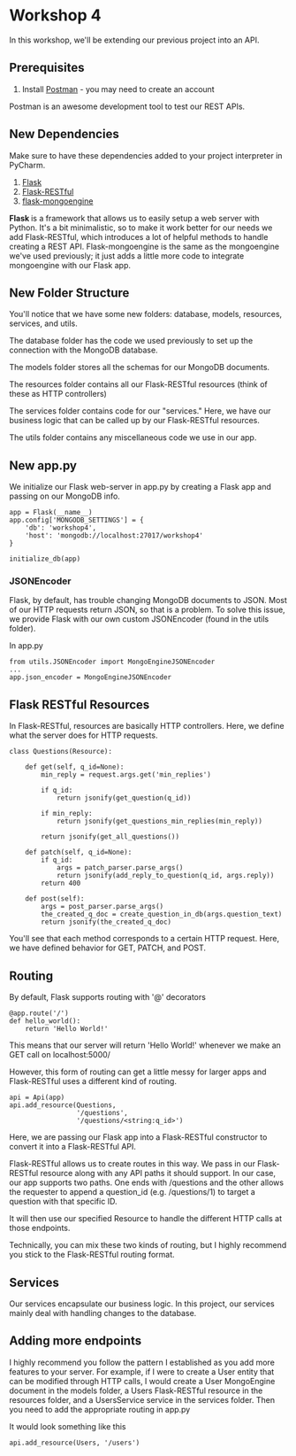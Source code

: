 # Workshop 4

In this workshop, we'll be extending our previous project into an API.

## Prerequisites

1. Install [Postman](https://www.postman.com/) - you may need to create an account

Postman is an awesome development tool to test our REST APIs.

## New Dependencies
Make sure to have these dependencies added to your project interpreter in PyCharm.

1. [Flask](https://flask.palletsprojects.com/en/1.1.x/)
2. [Flask-RESTful](https://flask-restful.readthedocs.io/en/latest/)
3. [flask-mongoengine](https://docs.mongoengine.org/projects/flask-mongoengine/en/latest/)

<b> Flask </b> is a framework that allows us to easily setup a web server with Python. It's a bit minimalistic, so to make it work better for our needs we add Flask-RESTful, which introduces a lot of helpful methods to handle creating a REST API. Flask-mongoengine is the same as the mongoengine we've used previously; it just adds a little more code to integrate mongoengine with our Flask app.

## New Folder Structure

You'll notice that we have some new folders: database, models, resources, services, and utils. 

The database folder has the code we used previously to set up the connection with the MongoDB database.

The models folder stores all the schemas for our MongoDB documents.

The resources folder contains all our Flask-RESTful resources (think of these as HTTP controllers)

The services folder contains code for our "services." Here, we have our business logic that can be called up by our Flask-RESTful resources.

The utils folder contains any miscellaneous code we use in our app.

## New app.py
We initialize our Flask web-server in app.py by creating a Flask app and passing on our MongoDB info.

```
app = Flask(__name__)
app.config['MONGODB_SETTINGS'] = {
    'db': 'workshop4',
    'host': 'mongodb://localhost:27017/workshop4'
}

initialize_db(app)
```


### JSONEncoder
Flask, by default, has trouble changing MongoDB documents to JSON. Most of our HTTP requests return JSON, so that is a problem. To solve this issue, we provide Flask with our own custom JSONEncoder (found in the utils folder).

In app.py
```
from utils.JSONEncoder import MongoEngineJSONEncoder
...
app.json_encoder = MongoEngineJSONEncoder
```

## Flask RESTful Resources

In Flask-RESTful, resources are basically HTTP controllers. Here, we define what the server does for HTTP requests.

```
class Questions(Resource):

    def get(self, q_id=None):
        min_reply = request.args.get('min_replies')

        if q_id:
            return jsonify(get_question(q_id))

        if min_reply:
            return jsonify(get_questions_min_replies(min_reply))

        return jsonify(get_all_questions())

    def patch(self, q_id=None):
        if q_id:
            args = patch_parser.parse_args()
            return jsonify(add_reply_to_question(q_id, args.reply))
        return 400

    def post(self):
        args = post_parser.parse_args()
        the_created_q_doc = create_question_in_db(args.question_text)
        return jsonify(the_created_q_doc)
```

You'll see that each method corresponds to a certain HTTP request. Here, we have defined behavior for GET, PATCH, and POST.

## Routing 
By default, Flask supports routing with '@' decorators
```
@app.route('/')
def hello_world():
    return 'Hello World!'
```

This means that our server will return 'Hello World!' whenever we make an GET call on localhost:5000/

However, this form of routing can get a little messy for larger apps and Flask-RESTful uses a different kind of routing.

```
api = Api(app)
api.add_resource(Questions,
                 '/questions',
                 '/questions/<string:q_id>')
```

Here, we are passing our Flask app into a Flask-RESTful constructor to convert it into a Flask-RESTful API.

Flask-RESTful allows us to create routes in this way. We pass in our Flask-RESTful resource along with any API paths it should support. In our case, our app supports two paths. One ends with /questions and the other allows the requester to append a question_id (e.g. /questions/1) to target a question with that specific ID.

It will then use our specified Resource to handle the different HTTP calls at those endpoints.

Technically, you can mix these two kinds of routing, but I highly recommend you stick to the Flask-RESTful routing format.

## Services

Our services encapsulate our business logic. In this project, our services mainly deal with handling changes to the database.

## Adding more endpoints
I highly recommend you follow the pattern I established as you add more features to your server. For example, if I were to create a User entity that can be modified through HTTP calls, I would create a User MongoEngine document in the models folder, a Users Flask-RESTful resource in the resources folder, and a UsersService service in the services folder. Then you need to add the appropriate routing in app.py

It would look something like this
```
api.add_resource(Users, '/users')
```
